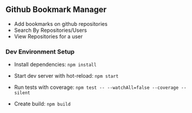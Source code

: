## Github Bookmark Manager
- Add bookmarks on github repositories
- Search By Repositories/Users
- View Repositories for a user

### Dev Environment Setup

- Install dependencies:
  `npm install`

- Start dev server with hot-reload:
  `npm start`

- Run tests with coverage:
  `npm test -- --watchAll=false --coverage --silent`

- Create build:
  `npm build`
